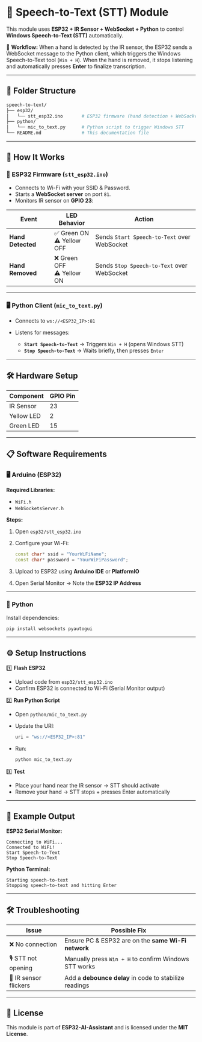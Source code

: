 # 🎤 Speech-to-Text (STT) Module

This module uses **ESP32 + IR Sensor + WebSocket + Python** to control **Windows Speech-to-Text (STT)** automatically.

📌 **Workflow:**
When a hand is detected by the IR sensor, the ESP32 sends a WebSocket message to the Python client, which triggers the Windows Speech-to-Text tool (`Win + H`).
When the hand is removed, it stops listening and automatically presses **Enter** to finalize transcription.

---

## 📂 Folder Structure

```bash
speech-to-text/
├── esp32/
│   └── stt_esp32.ino       # ESP32 firmware (hand detection + WebSocket server)
├── python/
│   └── mic_to_text.py      # Python script to trigger Windows STT
└── README.md               # This documentation file
```

---

## 🧩 How It Works

### 🔧 ESP32 Firmware (`stt_esp32.ino`)

* Connects to Wi-Fi with your SSID & Password.
* Starts a **WebSocket server** on port `81`.
* Monitors IR sensor on **GPIO 23**:

| Event             | LED Behavior                  | Action                                      |
| ----------------- | ----------------------------- | ------------------------------------------- |
| **Hand Detected** | ✅ Green ON <br> ⚠️ Yellow OFF | Sends `Start Speech-to-Text` over WebSocket |
| **Hand Removed**  | ❌ Green OFF <br> ⚠️ Yellow ON | Sends `Stop Speech-to-Text` over WebSocket  |

---

### 🖥️ Python Client (`mic_to_text.py`)

* Connects to `ws://<ESP32_IP>:81`
* Listens for messages:

  * **`Start Speech-to-Text`** → Triggers `Win + H` (opens Windows STT)
  * **`Stop Speech-to-Text`** → Waits briefly, then presses `Enter`

---

## 🛠 Hardware Setup

| Component  | GPIO Pin |
| ---------- | -------- |
| IR Sensor  | 23       |
| Yellow LED | 2        |
| Green LED  | 15       |

---

## 📋 Software Requirements

### 🖥 Arduino (ESP32)

**Required Libraries:**

* `WiFi.h`
* `WebSocketsServer.h`

**Steps:**

1. Open `esp32/stt_esp32.ino`
2. Configure your Wi-Fi:

   ```cpp
   const char* ssid = "YourWiFiName";
   const char* password = "YourWiFiPassword";
   ```
3. Upload to ESP32 using **Arduino IDE** or **PlatformIO**
4. Open Serial Monitor → Note the **ESP32 IP Address**

---

### 🐍 Python

Install dependencies:

```bash
pip install websockets pyautogui
```

---

## ⚙️ Setup Instructions

1️⃣ **Flash ESP32**

* Upload code from `esp32/stt_esp32.ino`
* Confirm ESP32 is connected to Wi-Fi (Serial Monitor output)

2️⃣ **Run Python Script**

* Open `python/mic_to_text.py`
* Update the URI:

  ```python
  uri = "ws://<ESP32_IP>:81"
  ```
* Run:

  ```bash
  python mic_to_text.py
  ```

3️⃣ **Test**

* Place your hand near the IR sensor → STT should activate
* Remove your hand → STT stops + presses Enter automatically

---

## 📸 Example Output

**ESP32 Serial Monitor:**

```
Connecting to WiFi...
Connected to WiFi!
Start Speech-to-Text
Stop Speech-to-Text
```

**Python Terminal:**

```
Starting speech-to-text
Stopping speech-to-text and hitting Enter
```
---

## 🛠 Troubleshooting

| Issue                 | Possible Fix                                           |
| --------------------- | ------------------------------------------------------ |
| ❌ No connection       | Ensure PC & ESP32 are on the **same Wi-Fi network**    |
| 🎙 STT not opening    | Manually press `Win + H` to confirm Windows STT works  |
| 🔄 IR sensor flickers | Add a **debounce delay** in code to stabilize readings |

---

## 📜 License

This module is part of **ESP32-AI-Assistant** and is licensed under the **MIT License**.
